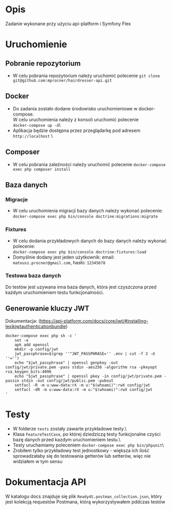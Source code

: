 # Opis

Zadanie wykonane przy użyciu api-platform i Symfony Flex

# Uruchomienie

## Pobranie repozytorium
* W celu pobrania repozytorium należy uruchomić polecenie `git clone git@github.com:mprocner/hairdresser-api.git`
## Docker
* Do zadania zostało dodane środowisko uruchomieniowe w docker-compose.\
W celu uruchomienia należy z konsoli uruchomić polecenie \
```docker-compose up -d```\
* Aplikacja będzie dostępna przez przeglądarkę pod adresem\
```http://localhost``` \
## Composer
* W celu pobrania zależności należy uruchomić polecenie
```docker-compose exec php composer install```

## Baza danych
### Migracje
* W celu uruchomienia migracji bazy danych należy wykonać polecenie:\
```docker-compose exec php bin/console doctrine:migrations:migrate```
### Fixtures
* W celu dodania przykładowych danych do bazy danych należy wykonać polecenie:\
```docker-compose exec php bin/console doctrine:fixtures:load```
* Domyślnie dodany jest jeden użytkownik: email: `mateusz.procner@gmail.com`, hasło: `12345678`  
### Testowa baza danych
Do testów jest uzywana inna baza danych, która jest czyszczona przed każdym uruchomieniem testu funkcjonalności.

## Generowanie kluczy JWT
Dokumentacja: (https://api-platform.com/docs/core/jwt/#installing-lexikjwtauthenticationbundle)
```
docker-compose exec php sh -c '
    set -e
    apk add openssl
    mkdir -p config/jwt
    jwt_passphrase=$(grep ''^JWT_PASSPHRASE='' .env | cut -f 2 -d ''='')
    echo "$jwt_passphrase" | openssl genpkey -out config/jwt/private.pem -pass stdin -aes256 -algorithm rsa -pkeyopt rsa_keygen_bits:4096
    echo "$jwt_passphrase" | openssl pkey -in config/jwt/private.pem -passin stdin -out config/jwt/public.pem -pubout
    setfacl -R -m u:www-data:rX -m u:"$(whoami)":rwX config/jwt
    setfacl -dR -m u:www-data:rX -m u:"$(whoami)":rwX config/jwt
'
```
# Testy
* W folderze `tests` zostały zawarte przykładowe testy.\
* Klasa `FeatureTestCase`, po której dziedziczą testy funkcjonalne czyści bazę danych przed kazdym uruchomieniem testu.\
* Testy uruchamiamy poleceniem ```docker-compose exec php bin/phpunit```\
* Zrobiłem tylko przykładowy test jednostkowy - większa ich ilość sprowadzałaby się do testowania getterów lub setterów, więc nie widziałem w tym sensu
 
# Dokumentacja API
W katalogu docs znajduje się plik `Ready4S.postman_collection.json`, który jest kolekcją requestów Postmana, którą wykorzystywałem pddczas testów
